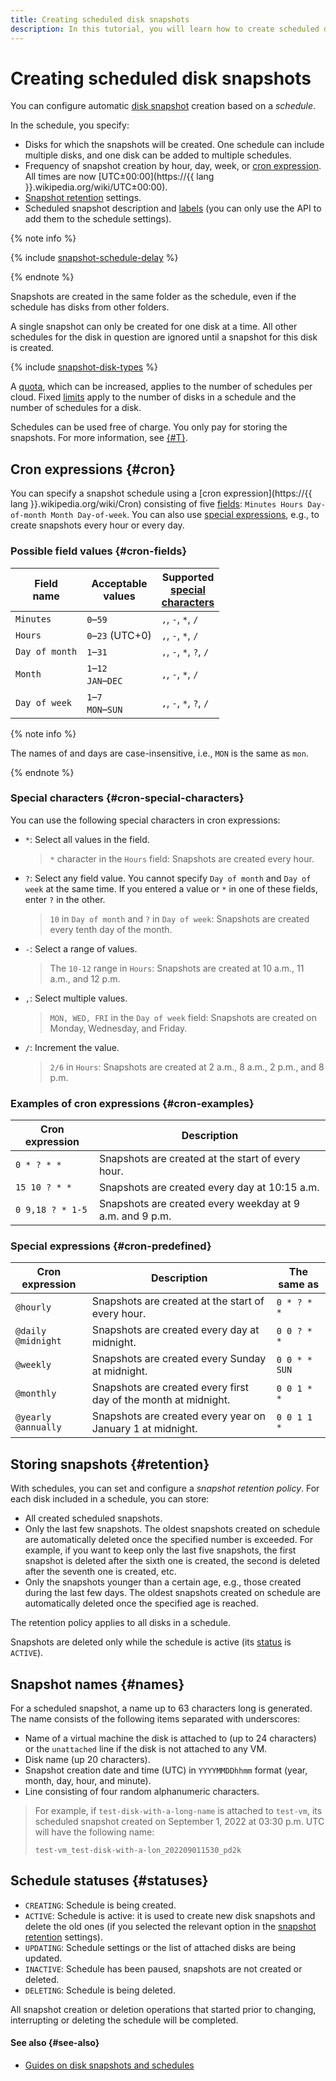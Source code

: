 ```yaml
---
title: Creating scheduled disk snapshots
description: In this tutorial, you will learn how to create scheduled disk snapshots.
---
```


# Creating scheduled disk snapshots


You can configure automatic [disk snapshot](snapshot.md) creation based on a _schedule_.

In the schedule, you specify:

* Disks for which the snapshots will be created. One schedule can include multiple disks, and one disk can be added to multiple schedules.
* Frequency of snapshot creation by hour, day, week, or [cron expression](#cron). All times are now [UTC±00:00](https://{{ lang }}.wikipedia.org/wiki/UTC±00:00).
* [Snapshot retention](#retention) settings.
* Scheduled snapshot description and [labels](../../resource-manager/concepts/labels.md) (you can only use the API to add them to the schedule settings).

{% note info %}

{% include [snapshot-schedule-delay](../../_includes/compute/snapshot-schedule-delay.md) %}

{% endnote %}

Snapshots are created in the same folder as the schedule, even if the schedule has disks from other folders.

A single snapshot can only be created for one disk at a time. All other schedules for the disk in question are ignored until a snapshot for this disk is created.

{% include [snapshot-disk-types](../../_includes/compute/snapshot-disk-types.md) %}

A [quota](limits.md#compute-quotas), which can be increased, applies to the number of schedules per cloud. Fixed [limits](limits.md#compute-limits-snapshot-schedule) apply to the number of disks in a schedule and the number of schedules for a disk.

Schedules can be used free of charge. You only pay for storing the snapshots. For more information, see [{#T}](../pricing.md).


## Cron expressions {#cron}

You can specify a snapshot schedule using a [cron expression](https://{{ lang }}.wikipedia.org/wiki/Cron) consisting of five [fields](#cron-fields): `Minutes Hours Day-of-month Month Day-of-week`. You can also use [special expressions](#cron-predefined), e.g., to create snapshots every hour or every day.


### Possible field values {#cron-fields}

| Field <br>name | Acceptable <br>values | Supported <br>[special <br>characters](#cron-special-characters) |
|----|----|----|
|`Minutes` | `0`–`59` | `,`, `-`, `*`, `/` |
|`Hours` | `0`–`23` (UTC+0)| `,`, `-`, `*`, `/` |
|`Day of month`| `1`–`31` | `,`, `-`, `*`, `?`, `/` |
|`Month`| `1`–`12` <br>`JAN`–`DEC` | `,`, `-`, `*`, `/` |
|`Day of week`| `1`–`7` <br>`MON`–`SUN` | `,`, `-`, `*`, `?`, `/` |

{% note info %}

The names of and days are case-insensitive, i.e., `MON` is the same as `mon`.

{% endnote %}


### Special characters {#cron-special-characters}

You can use the following special characters in cron expressions:

* `*`: Select all values in the field.

  > `*` character in the `Hours` field: Snapshots are created every hour.

* `?`: Select any field value. You cannot specify `Day of month` and `Day of week` at the same time. If you entered a value or `*` in one of these fields, enter `?` in the other.

  > `10` in `Day of month` and `?` in `Day of week`: Snapshots are created every tenth day of the month.

* `-`: Select a range of values.

  > The `10-12` range in `Hours`: Snapshots are created at 10 a.m., 11 a.m., and 12 p.m.

* `,`: Select multiple values.

  > `MON, WED, FRI` in the `Day of week` field: Snapshots are created on Monday, Wednesday, and Friday.

* `/`: Increment the value.

  > `2/6` in `Hours`: Snapshots are created at 2 a.m., 8 a.m., 2 p.m., and 8 p.m.


### Examples of cron expressions {#cron-examples}

| Cron expression | Description |
|----|----|
| `0 * ? * *` | Snapshots are created at the start of every hour. |
| `15 10 ? * *` | Snapshots are created every day at 10:15 a.m. |
| `0 9,18 ? * 1-5` | Snapshots are created every weekday at 9 a.m. and 9 p.m. |


### Special expressions {#cron-predefined}

| Cron expression | Description | The same as |
| --- | --- | --- |
| `@hourly` | Snapshots are created at the start of every hour. | `0 * ? * *` |
| `@daily`<br>`@midnight` | Snapshots are created every day at midnight. | `0 0 ? * *` |
| `@weekly` | Snapshots are created every Sunday at midnight. | `0 0 * * SUN` |
| `@monthly` | Snapshots are created every first day of the month at midnight. | `0 0 1 * *` |
| `@yearly`<br>`@annually` | Snapshots are created every year on January 1 at midnight. | `0 0 1 1 *` |


## Storing snapshots {#retention}

With schedules, you can set and configure a _snapshot retention policy_. For each disk included in a schedule, you can store:

* All created scheduled snapshots.
* Only the last few snapshots. The oldest snapshots created on schedule are automatically deleted once the specified number is exceeded. For example, if you want to keep only the last five snapshots, the first snapshot is deleted after the sixth one is created, the second is deleted after the seventh one is created, etc.
* Only the snapshots younger than a certain age, e.g., those created during the last few days. The oldest snapshots created on schedule are automatically deleted once the specified age is reached.

The retention policy applies to all disks in a schedule.

Snapshots are deleted only while the schedule is active (its [status](#statuses) is `ACTIVE`).


## Snapshot names {#names}

For a scheduled snapshot, a name up to 63 characters long is generated. The name consists of the following items separated with underscores:

* Name of a virtual machine the disk is attached to (up to 24 characters) or the `unattached` line if the disk is not attached to any VM.
* Disk name (up 20 characters).
* Snapshot creation date and time (UTC) in `YYYYMMDDhhmm` format (year, month, day, hour, and minute).
* Line consisting of four random alphanumeric characters.

> For example, if `test-disk-with-a-long-name` is attached to `test-vm`, its scheduled snapshot created on September 1, 2022 at 03:30 p.m. UTC will have the following name:
> 
> ```
> test-vm_test-disk-with-a-lon_202209011530_pd2k
> ```

## Schedule statuses {#statuses}

* `CREATING`: Schedule is being created.
* `ACTIVE`: Schedule is active: it is used to create new disk snapshots and delete the old ones (if you selected the relevant option in the [snapshot retention](#retention) settings).
* `UPDATING`: Schedule settings or the list of attached disks are being updated.
* `INACTIVE`: Schedule has been paused, snapshots are not created or deleted.
* `DELETING`: Schedule is being deleted.

All snapshot creation or deletion operations that started prior to changing, interrupting or deleting the schedule will be completed.

#### See also {#see-also}

* [Guides on disk snapshots and schedules](../operations/#snapshots)